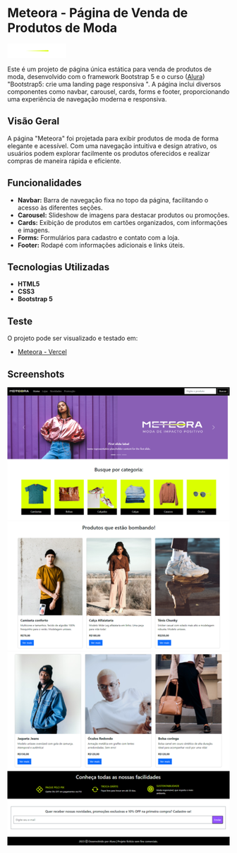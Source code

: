 # Meteora - Página de Venda de Produtos de Moda

![Wave Cast Logo](assets/logo-meteora.png)

Este é um projeto de página única estática para venda de produtos de moda, desenvolvido com o framework Bootstrap 5 e o curso ([Alura](https://cursos.alura.com.br/course/bootstrap5-landing-page-responsiva)) "Bootstrap5: crie uma landing page responsiva
". A página inclui diversos componentes como navbar, carousel, cards, forms e footer, proporcionando uma experiência de navegação moderna e responsiva.

## Visão Geral

A página "Meteora" foi projetada para exibir produtos de moda de forma elegante e acessível. Com uma navegação intuitiva e design atrativo, os usuários podem explorar facilmente os produtos oferecidos e realizar compras de maneira rápida e eficiente.

## Funcionalidades

- **Navbar:** Barra de navegação fixa no topo da página, facilitando o acesso às diferentes seções.
- **Carousel:** Slideshow de imagens para destacar produtos ou promoções.
- **Cards:** Exibição de produtos em cartões organizados, com informações e imagens.
- **Forms:** Formulários para cadastro e contato com a loja.
- **Footer:** Rodapé com informações adicionais e links úteis.

## Tecnologias Utilizadas

- **HTML5**
- **CSS3**
- **Bootstrap 5**

## Teste

O projeto pode ser visualizado e testado em:

- [Meteora - Vercel](https://meteora-bootstrap5-lemon.vercel.app/)

## Screenshots
![Screenshot da tela inicial do Meteora.](assets/img1.png)
![Screenshot dos cards de produtos.](assets/img2.png)
![Screenshot do footer](assets/img3.png)
